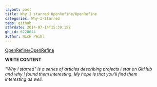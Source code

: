 ```yaml
---
layout: post
title: Why I starred OpenRefine/OpenRefine
categories: Why-I-Starred
tags: github
stardate: 2014-07-14T15:39:15Z
gh_id: 6220644
author: Nick Peihl
---
```


[OpenRefine/OpenRefine](star.repo.html_url)

**WRITE CONTENT**

*"Why I starred" is a series of articles describing projects I star on GitHub and why I found them interesting. My hope is that you'll find them interesting as well.*

